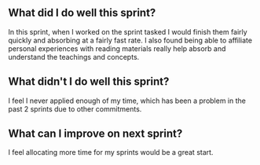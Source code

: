 ## What did I do well this sprint?
In this sprint, when I worked on the sprint tasked I would finish them fairly quickly and absorbing at a fairly fast rate.
I also found being able to affiliate personal experiences with reading materials really help absorb and understand the teachings and concepts.

## What didn't I do well this sprint?
I feel I never applied enough of my time, which has been a problem in the past 2 sprints due to other commitments.

## What can I improve on next sprint?
I feel allocating more time for my sprints would be a great start.